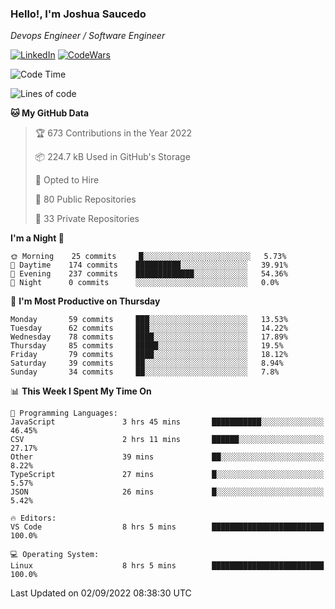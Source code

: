 ### Hello!, I'm Joshua Saucedo
*Devops Engineer / Software Engineer*  

[![LinkedIn](https://img.shields.io/badge/LinkedIn-0073b1?logo=linkedin&style=flat-square&logoColor=white)](https://www.linkedin.com/in/joshua-nathanael-saucedo-uriarte-bb0336169/)
[![CodeWars](https://www.codewars.com/users/joshuansu0897/badges/micro)](https://www.codewars.com/users/joshuansu0897)

<!--START_SECTION:waka-->
![Code Time](http://img.shields.io/badge/Code%20Time-226%20hrs%2032%20mins-blue)

![Lines of code](https://img.shields.io/badge/From%20Hello%20World%20I%27ve%20Written-2%20Million%20lines%20of%20code-blue)

**🐱 My GitHub Data** 

> 🏆 673 Contributions in the Year 2022
 > 
> 📦 224.7 kB Used in GitHub's Storage 
 > 
> 💼 Opted to Hire
 > 
> 📜 80 Public Repositories 
 > 
> 🔑 33 Private Repositories  
 > 
**I'm a Night 🦉** 

```text
🌞 Morning    25 commits     █░░░░░░░░░░░░░░░░░░░░░░░░   5.73% 
🌆 Daytime    174 commits    ██████████░░░░░░░░░░░░░░░   39.91% 
🌃 Evening    237 commits    █████████████░░░░░░░░░░░░   54.36% 
🌙 Night      0 commits      ░░░░░░░░░░░░░░░░░░░░░░░░░   0.0%

```
📅 **I'm Most Productive on Thursday** 

```text
Monday       59 commits     ███░░░░░░░░░░░░░░░░░░░░░░   13.53% 
Tuesday      62 commits     ███░░░░░░░░░░░░░░░░░░░░░░   14.22% 
Wednesday    78 commits     ████░░░░░░░░░░░░░░░░░░░░░   17.89% 
Thursday     85 commits     █████░░░░░░░░░░░░░░░░░░░░   19.5% 
Friday       79 commits     ████░░░░░░░░░░░░░░░░░░░░░   18.12% 
Saturday     39 commits     ██░░░░░░░░░░░░░░░░░░░░░░░   8.94% 
Sunday       34 commits     ██░░░░░░░░░░░░░░░░░░░░░░░   7.8%

```


📊 **This Week I Spent My Time On** 

```text
💬 Programming Languages: 
JavaScript               3 hrs 45 mins       ███████████░░░░░░░░░░░░░░   46.45% 
CSV                      2 hrs 11 mins       ██████░░░░░░░░░░░░░░░░░░░   27.17% 
Other                    39 mins             ██░░░░░░░░░░░░░░░░░░░░░░░   8.22% 
TypeScript               27 mins             █░░░░░░░░░░░░░░░░░░░░░░░░   5.57% 
JSON                     26 mins             █░░░░░░░░░░░░░░░░░░░░░░░░   5.42%

🔥 Editors: 
VS Code                  8 hrs 5 mins        █████████████████████████   100.0%

💻 Operating System: 
Linux                    8 hrs 5 mins        █████████████████████████   100.0%

```


 Last Updated on 02/09/2022 08:38:30 UTC
<!--END_SECTION:waka-->

